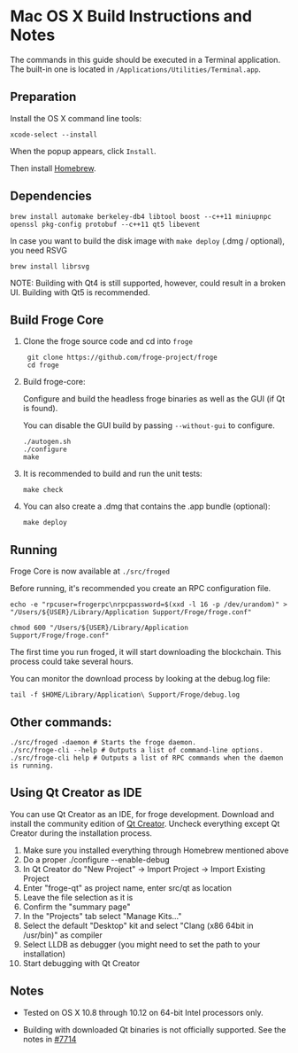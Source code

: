 Mac OS X Build Instructions and Notes
====================================
The commands in this guide should be executed in a Terminal application.
The built-in one is located in `/Applications/Utilities/Terminal.app`.

Preparation
-----------
Install the OS X command line tools:

`xcode-select --install`

When the popup appears, click `Install`.

Then install [Homebrew](http://brew.sh).

Dependencies
----------------------

    brew install automake berkeley-db4 libtool boost --c++11 miniupnpc openssl pkg-config protobuf --c++11 qt5 libevent

In case you want to build the disk image with `make deploy` (.dmg / optional), you need RSVG

    brew install librsvg

NOTE: Building with Qt4 is still supported, however, could result in a broken UI. Building with Qt5 is recommended.

Build Froge Core
------------------------

1. Clone the froge source code and cd into `froge`

        git clone https://github.com/froge-project/froge
        cd froge

2.  Build froge-core:

    Configure and build the headless froge binaries as well as the GUI (if Qt is found).

    You can disable the GUI build by passing `--without-gui` to configure.

        ./autogen.sh
        ./configure
        make

3.  It is recommended to build and run the unit tests:

        make check

4.  You can also create a .dmg that contains the .app bundle (optional):

        make deploy

Running
-------

Froge Core is now available at `./src/froged`

Before running, it's recommended you create an RPC configuration file.

    echo -e "rpcuser=frogerpc\nrpcpassword=$(xxd -l 16 -p /dev/urandom)" > "/Users/${USER}/Library/Application Support/Froge/froge.conf"

    chmod 600 "/Users/${USER}/Library/Application Support/Froge/froge.conf"

The first time you run froged, it will start downloading the blockchain. This process could take several hours.

You can monitor the download process by looking at the debug.log file:

    tail -f $HOME/Library/Application\ Support/Froge/debug.log

Other commands:
-------

    ./src/froged -daemon # Starts the froge daemon.
    ./src/froge-cli --help # Outputs a list of command-line options.
    ./src/froge-cli help # Outputs a list of RPC commands when the daemon is running.

Using Qt Creator as IDE
------------------------
You can use Qt Creator as an IDE, for froge development.
Download and install the community edition of [Qt Creator](https://www.qt.io/download/).
Uncheck everything except Qt Creator during the installation process.

1. Make sure you installed everything through Homebrew mentioned above
2. Do a proper ./configure --enable-debug
3. In Qt Creator do "New Project" -> Import Project -> Import Existing Project
4. Enter "froge-qt" as project name, enter src/qt as location
5. Leave the file selection as it is
6. Confirm the "summary page"
7. In the "Projects" tab select "Manage Kits..."
8. Select the default "Desktop" kit and select "Clang (x86 64bit in /usr/bin)" as compiler
9. Select LLDB as debugger (you might need to set the path to your installation)
10. Start debugging with Qt Creator

Notes
-----

* Tested on OS X 10.8 through 10.12 on 64-bit Intel processors only.

* Building with downloaded Qt binaries is not officially supported. See the notes in [#7714](https://github.com/bitcoin/bitcoin/issues/7714)
